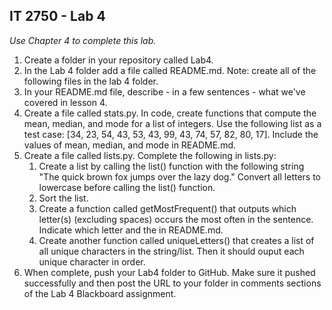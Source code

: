 ## IT 2750 - Lab 4

*Use Chapter 4 to complete this lab.*

1. Create a folder in your repository called Lab4.
2. In the Lab 4 folder add a file called README.md. Note: create all of the following files in the lab 4 folder.
3. In your README.md file, describe - in a few sentences - what we've covered in lesson 4. 
4. Create a file called stats.py. In code, create functions that compute the mean, median, and mode for a list of integers. Use the following list as a test case: [34, 23, 54, 43, 53, 43, 99, 43, 74, 57, 82, 80, 17]. Include the values of mean, median, and mode in README.md.
5. Create a file called lists.py. Complete the following in lists.py:
     1. Create a list by calling the list() function with the following string "The quick brown fox jumps over the lazy dog." Convert all letters to lowercase before calling the list() function. 
     2. Sort the list.
     3. Create a function called getMostFrequent() that outputs which letter(s) (excluding spaces) occurs the most often in the sentence. Indicate which letter and the in README.md.
     4. Create another function called uniqueLetters() that creates a list of all unique characters in the string/list. Then it should ouput each unique character in order.
6. When complete, push your Lab4 folder to GitHub. Make sure it pushed successfully and then post the URL to your folder in comments sections of the Lab 4 Blackboard assignment.
